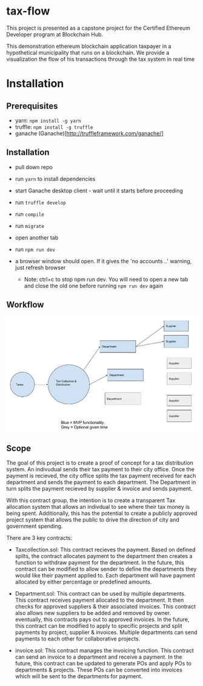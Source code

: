 # tax-flow

This project is presented as a capstone project for the Certified Ethereum Developer program at Blockchain Hub.

This demonstration ethereum blockchain application taxpayer in a hypothetical municipality that runs on a blockchain. We provide a visualization the flow of his transactions through the tax system in real time

# Installation

## Prerequisites
* yarn: `npm install -g yarn`
* truffle: `npm install -g truffle`
* ganache (Ganache)[http://truffleframework.com/ganache/]

## Installation
* pull down repo
* run `yarn` to install dependencies
* start Ganache desktop client - wait until it starts before proceeding
* run `truffle develop`
* run `compile`
* run `migrate`
* open another tab
* run `npm run dev` 
* a browser window should open. If it gives the 'no accounts ..' warning, just refresh browser

  * Note: ctrl+c to stop npm run dev. You will need to open a new tab and close the old one before running `npm run dev` again


## Workflow

![Worklfow](Workflow.png)


## Scope
The goal of this project is to create a proof of concept for a tax distribution system. An indivudual sends their tax payment to their city office. Once the payment is recieved, the city office splits the tax payment received for each department and sends the payment to each department. The Department in turn splits the payment recieved by supplier & invoice and sends payment.

With this contract group, the intention is to create a transparent Tax allocation system that allows an indivdual to see where their tax money is being spent. Additionally, this has the potential to create a publicly approved project system that allows the public to drive the direction of city and government spending.

There are 3 key contracts:
* Taxcollection.sol: This contract recieves the payment. Based on defined splits, the contract allocates payment to the department then creates a function to withdraw payment for the department. In the future, this contract can be modified to allow sender to define the departments they would like their payment applied to. Each department will have payment allocated by either percentage or predefined amounts.

* Department.sol: This contract can be used by multiple departments. This contract receives payment allocated to the department. It then checks for approved suppliers & their associated invoices. This contract also allows new suppliers to be added and removed by owner. eventually, this contracts pays out to approved invoices. In the future, this contract can be modified to apply to specific projects and split payments by project, supplier & invoices. Multiple departments can send payments to each other for collaborative projects.

* invoice.sol: This contract manages the invoicing function. This contract can send an invoice to a department and receive a payment. In the future, this contract can be updated to generate POs and apply POs to departments & projects. These POs can be converted into invoices which will be sent to the departments for payment.


